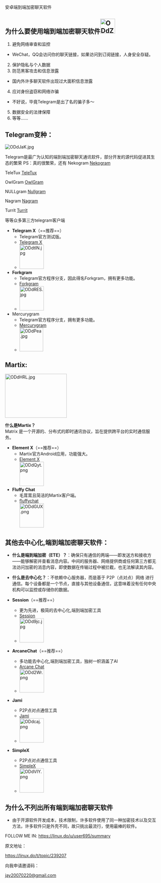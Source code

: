安卓端到端加密聊天软件

## 为什么要使用端到端加密聊天软件<img src="https://ooo.0x0.ooo/2024/10/23/ODsWrK.png" alt="ODdZ9l.jpg" width="49" height="49" class="jop-noMdConv">

1.  避免网络审查和监控

- WeChat，QQ会访问你的聊天链接，如果访问到订阅链接，人身安全存疑。
2.  保护隐私与个人数据
3.  防范黑客攻击和信息泄露
- 国内外许多聊天软件出现过大面积信息泄露
4.  应对身份盗窃和网络诈骗
- 不好说，毕竟Telegram是出了名的骗子多～
5.  数据安全的法律保障
6.  等等......

## **Telegram变种**：

![ODdJaK.jpg](https://ooo.0x0.ooo/2024/10/22/ODdJaK.jpg)

Telegram是最广为认知的端到端加密聊天通讯软件，部分开发的源代码促进其生态的繁荣
PS：真的很繁荣，还有
Nekogram [Nekogram](https://github.com/Nekogram/Nekogram/releases/tag/v11.1.3)

TeleTux [TeleTux](https://github.com/TeleTux/TeleTux/releases/tag/v.8.8.5.rc01)

OwlGram 
[OwlGram](https://github.com/OwlGramDev/OwlGram)

NULLgram [Nullgram](https://github.com/qwq233/Nullgram/releases/tag/v11.1.3-51cbf0b)

Nagram 
[Nagram](https://github.com/NextAlone/Nagram)

Turrit 
[Turrit](https://app.adjust.com/18t0ndrv?redirect=https%3A%2F%2Fapi.iturrit.com%2Ftemp%2Fapk%2Fget)

等等众多第三方telegram客户端
- **Telegram X**（==推荐==）
    - Telegram官方测试版。
    - [Telegram X](https://github.com/TGX-Android/Telegram-X/releases/tag/v0.26.9.1730)
    - <img src="https://ooo.0x0.ooo/2024/10/22/ODdtIN.jpg" alt="ODdtIN.jpg" width="80" height="80" class="jop-noMdConv">
- **Forkgram**
    - Telegram官方程序分支，因此得名Forkgram，拥有更多功能。
	- [Forkgram](https://github.com/forkgram/TelegramAndroid/releases/tag/11.2.3.0)
   - <img src="https://ooo.0x0.ooo/2024/10/22/ODdRES.jpg" alt="ODdRES.jpg" width="80" height="80" class="jop-noMdConv">
- Mercurygram
    - Telegram官方程序分支，拥有更多功能。
    - [Mercurygram](https://github.com/Mercurygram/Mercurygram/releases/tag/10.14.5.1)
    - <img src="https://ooo.0x0.ooo/2024/10/22/ODdPea.jpg" alt="ODdPea.jpg" width="78" height="78" class="jop-noMdConv">

## **Martix**:

<img src="https://ooo.0x0.ooo/2024/10/22/ODdHRL.jpg" alt="ODdHRL.jpg" width="204" height="145" class="jop-noMdConv">

**什么是Martix？**  
Matrix 是一个开源的、分布式的即时通讯协议，旨在提供跨平台的实时通信服务。

- **Element X**（==推荐==）
    - Martix官方Android应用，功能强大。
	- [Element X](https://github.com/element-hq/element-x-android/releases/tag/v0.7.0)  
        <img src="https://ooo.0x0.ooo/2024/10/22/ODdQyt.png" alt="ODdQyt.png" width="80" height="80" class="jop-noMdConv">
- **Fluffy Chat**
    - 毛茸茸且简洁的Martix客户端。
	- [fluffychat](https://fluffychat.im/)  
        <img src="https://ooo.0x0.ooo/2024/10/22/ODdGUX.png" alt="ODdGUX.png" width="80" height="80" class="jop-noMdConv">

## 其他**去中心化,端到端加密**聊天软件：

- **什么是端到端加密（ETE）？**：确保只有通信的两端——即发送方和接收方——能够解密并查看消息内容。中间的服务器、网络提供商或任何第三方都无法访问加密的消息内容，即使数据在传输过程中被拦截，也无法解读其内容。
    
- **什么是去中心化？**：不依赖中心服务器，而是基于 P2P（点对点）网络 进行通信。每个设备都是一个节点，直接与其他设备通信，这意味着没有任何中央机构可以监控或存储你的数据。
    
- **Session**（==推荐==）
    
  - 更为先进，极简的去中心化,端到端加密工具
  - [Session](https://apt.izzysoft.de/fdroid/index/apk/network.loki.messenger)
  - <img src="https://ooo.0x0.ooo/2024/10/22/ODd9jc.jpg" alt="ODd9jc.jpg" width="80" height="80" class="jop-noMdConv">
    
- **ArcaneChat**（==推荐==）
    
  - 多功能去中心化,端到端加密工具，独树一帜涵盖了AI
  - [Arcane Chat](https://apt.izzysoft.de/fdroid/index/apk/chat.delta.lite)
  - <img src="https://ooo.0x0.ooo/2024/10/22/ODd2Wr.png" alt="ODd2Wr.png" width="81" height="77" class="jop-noMdConv">
    
- **Jami**
    - P2P点对点通信工具
	- [Jami](https://jami.net/)
   - <img src="https://ooo.0x0.ooo/2024/10/22/ODdcaj.png" alt="ODdcaj.png" width="80" height="80" class="jop-noMdConv">
    
- **SimpleX**
  - P2P点对点通信工具
  - [SimpleX](https://simplex.chat/)
  - <img src="https://ooo.0x0.ooo/2024/10/22/ODdVIY.png" alt="ODdVIY.png" width="80" height="80" class="jop-noMdConv">
    

## 为什么不列出所有端到端加密聊天软件

- 由于开源软件开发成本，技术限制，许多软件使用了同一种加密技术以及交互方法，许多软件只是外壳不同，故只挑出最流行，使用最棒的软件。

FOLLOW ME IN:
 https://linux.do/u/user695/summary

原文地址：

https://linux.do/t/topic/239207

向我申请邀请码：

[jay20070220@gmail.com](jay20070220@gmail.com)
